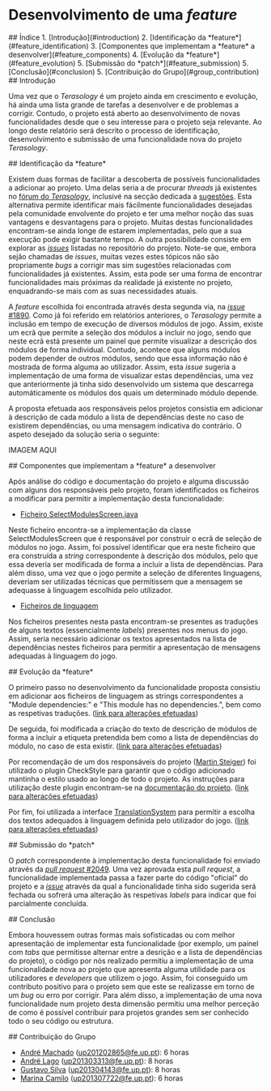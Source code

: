 # Desenvolvimento de uma *feature*

<a name="index"/>
## Índice
1. [Introdução](#introduction)
2. [Identificação da *feature*](#feature_identification)
3. [Componentes que implementam a *feature* a desenvolver](#feature_components)
4. [Evolução da *feature*](#feature_evolution)
5. [Submissão do *patch*](#feature_submission)
5. [Conclusão](#conclusion)
5. [Contribuição do Grupo](#group_contribution)

<a name="introduction"/>
## Introdução

Uma vez que o *Terasology* é um projeto ainda em crescimento e evolução, há ainda uma lista grande de tarefas a desenvolver e de problemas a corrigir. Contudo, o projeto está aberto ao desenvolvimento de novas funcionalidades desde que o seu interesse para o projeto seja relevante.
Ao longo deste relatório será descrito o processo de identificação, desenvolvimento e submissão de uma funcionalidade nova do projeto *Terasology*.

<a name="feature_identification"/>
## Identificação da *feature*

Existem duas formas de facilitar a descoberta de possíveis funcionalidades a adicionar ao projeto.
Uma delas seria a de procurar *threads* já existentes no [fórum do *Terasology*](http://forum.terasology.org/forum/), inclusivé na secção dedicada a [sugestões](http://forum.terasology.org/forum/suggestions.21/). Esta alternativa permite identificar mais fácilmente funcionalidades desejadas pela comunidade envolvente do projeto e ter uma melhor noção das suas vantagens e desvantagens para o projeto. Muitas destas funcionalidades encontram-se ainda longe de estarem implementadas, pelo que a sua execução pode exigir bastante tempo.
A outra possibilidade consiste em explorar as [*issues*](https://github.com/MovingBlocks/Terasology/issues) listadas no repositório do projeto. Note-se que, embora sejão chamadas de *issues*, muitas vezes estes tópicos não são propriamente *bugs* a corrigir mas sim sugestões relacionadas com funcionalidades já existentes. Assim, esta pode ser uma forma de encontrar funcionalidades mais próximas da realidade já existente no projeto, enquadrando-se mais com as suas necessidades atuais.

A *feature* escolhida foi encontrada através desta segunda via, na [*issue* #1890](https://github.com/MovingBlocks/Terasology/issues/1890). Como já foi referido em relatórios anteriores, o *Terasology* permite a inclusão em tempo de execução de diversos módulos de jogo. Assim, existe um ecrã que permite a seleção dos módulos a incluir no jogo, sendo que neste ecrã está presente um painel que permite visualizar a descrição dos módulos de forma individual. Contudo, acontece que alguns módulos podem depender de outros módulos, sendo que essa informação não é mostrada de forma alguma ao utilizador. Assim, esta *issue* sugeria a implementação de uma forma de visualizar estas dependências, uma vez que anteriormente já tinha sido desenvolvido um sistema que descarrega automáticamente os módulos dos quais um determinado módulo depende.

A proposta efetuada aos responsáveis pelos projetos consistia em adicionar à descrição de cada módulo a lista de dependências deste no caso de existirem dependências, ou uma mensagem indicativa do contrário. O aspeto desejado da solução seria o seguinte:

IMAGEM AQUI

<a name="feature_components"/>
## Componentes que implementam a *feature* a desenvolver

Após análise do código e documentação do projeto e alguma discussão com alguns dos responsáveis pelo projeto, foram identificados os ficheiros a modificar para permitir a implementação desta funcionalidade:

- [Ficheiro SelectModulesScreen.java](https://github.com/MovingBlocks/Terasology/blob/develop/engine/src/main/java/org/terasology/rendering/nui/layers/mainMenu/SelectModulesScreen.java)

Neste ficheiro encontra-se a implementação da classe SelectModulesScreen que é responsável por construir o ecrã de seleção de módulos no jogo. Assim, foi possível identificar que era neste ficheiro que era construída a *string* correspondente à descrição dos módulos, pelo que essa deveria ser modificada de forma a incluir a lista de dependências. Para além disso, uma vez que o jogo permite a seleção de diferentes linguagens, deveriam ser utilizadas técnicas que permitissem que a mensagem se adequasse à linguagem escolhida pelo utilizador.

- [Ficheiros de linguagem](https://github.com/MovingBlocks/Terasology/tree/develop/engine/src/main/resources/assets/i18n)

Nos ficheiros presentes nesta pasta encontram-se presentes as traduções de alguns textos (essencialmente *labels*) presentes nos menus do jogo. Assim, seria necessário adicionar os textos apresentados na lista de dependências nestes ficheiros para permitir a apresentação de mensagens adequadas à linguagem do jogo.

<a name="feature_evolution"/>
## Evolução da *feature*

O primeiro passo no desenvolvimento da funcionalidade proposta consistiu em adicionar aos ficheiros de linguagem as strings correspondentes a "Module dependencies:" e "This module has no dependencies.", bem como as respetivas traduções. ([link para alterações efetuadas](https://github.com/gtugablue/Terasology/commit/8d60a1b4caf046e3e216f89e13e35276e77c66f3))

De seguida, foi modificada a criação do texto de descrição de módulos de forma a incluir a etiqueta pretendida bem como a lista de dependências do módulo, no caso de esta existir. ([link para alterações efetuadas](https://github.com/gtugablue/Terasology/commit/be2ecd6bc2142e8d4ce2fd86ecfdadad47f56548)) 

Por recomendação de um dos responsáveis do projeto ([Martin Steiger](https://github.com/msteiger)) foi utilizado o plugin CheckStyle para garantir que o código adicionado mantinha o estilo usado ao longo de todo o projeto. As instruções para utilização deste plugin encontram-se na [documentação do projeto](https://github.com/MovingBlocks/Terasology/wiki/Checkstyle). ([link para alterações efetuadas](https://github.com/gtugablue/Terasology/commit/e1eaf76bd75c57b7927479d53d4adccd900d4b50))

Por fim, foi utilizada a interface [TranslationSystem](https://github.com/MovingBlocks/Terasology/blob/develop/engine/src/main/java/org/terasology/i18n/TranslationSystem.java) para permitir a escolha dos textos adequados à linguagem definida pelo utilizador do jogo. ([link para alterações efetuadas](https://github.com/gtugablue/Terasology/commit/4454d63bfb325f39b29eaec9f19736d7f6d73224))

<a name="feature_submission"/>
## Submissão do *patch*

O *patch* correspondente à implementação desta funcionalidade foi enviado através da [*pull request* #2049](https://github.com/MovingBlocks/Terasology/pull/2049#commits-pushed-f9aec00). Uma vez aprovada esta *pull request*, a funcionalidade implementada passa a fazer parte do código "oficial" do projeto e a [*issue*](https://github.com/MovingBlocks/Terasology/issues/1890) através da qual a funcionalidade tinha sido sugerida será fechada ou sofrerá uma alteração às respetivas *labels* para indicar que foi parcialmente concluída.

<a name="conclusion"/>
## Conclusão

Embora houvessem outras formas mais sofisticadas ou com melhor apresentação de implementar esta funcionalidade (por exemplo, um painel com *tabs* que permitisse alternar entre a desrição e a lista de dependências do projeto), o código por nós realizado permitiu a implementação de uma funcionalidade nova ao projeto que apresenta alguma utilidade para os utilizadores e *developers* que utilizem o jogo. Assim, foi conseguido um contributo positivo para o projeto sem que este se realizasse em torno de um *bug* ou erro por corrigir.
Para além disso, a implementação de uma nova funcionalidade num projeto desta dimensão permitiu uma melhor perceção de como é possível contribuir para projetos grandes sem ser conhecido todo o seu código ou estrutura.

<a name="conclusion"/>
## Contribuição do Grupo

 - [André Machado](https://github.com/andremachado94) (up201202865@fe.up.pt): 6 horas
 - [André Lago](https://github.com/andrelago13) (up201303313@fe.up.pt): 8 horas
 - [Gustavo Silva](https://github.com/gtugablue) (up201304143@fe.up.pt): 8 horas
 - [Marina Camilo](https://github.com/Aniiram) (up201307722@fe.up.pt): 6 horas
